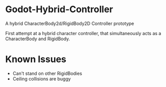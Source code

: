 # Godot-Hybrid-Controller
A hybrid CharacterBody2d/RigidBody2D Controller prototype


First attempt at a hybrid character controller, that simultaneously acts as a CharacterBody and RigidBody.




# Known Issues

- Can't stand on other RigidBodies
- Ceiling collisions are buggy
